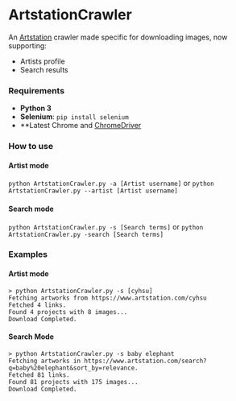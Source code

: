 # ArtstationCrawler
An [Artstation](https://www.artstation.com/)  crawler made specific for downloading images, now supporting:
* Artists profile
* Search results
### Requirements
* **Python 3**
* **Selenium**: `pip install selenium`
* **Latest Chrome and [ChromeDriver](https://chromedriver.chromium.org/downloads)
### How to use
#### Artist mode
`python ArtstationCrawler.py -a [Artist username]` or `python ArtstationCrawler.py --artist [Artist username]`
#### Search mode
`python ArtstationCrawler.py -s [Search terms]` or `python ArtstationCrawler.py -search [Search terms]`
### Examples
#### Artist mode
```
> python ArtstationCrawler.py -s [cyhsu]
Fetching artworks from https://www.artstation.com/cyhsu
Fetched 4 links.
Found 4 projects with 8 images...
Download Completed.
```
#### Search Mode
```
> python ArtstationCrawler.py -s baby elephant
Fetching artworks in https://www.artstation.com/search?q=baby%20elephant&sort_by=relevance.
Fetched 81 links.
Found 81 projects with 175 images...
Download Completed.
```
